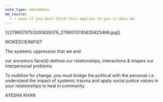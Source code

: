 ```yaml
---
note_type: metamedia
mm_source:
  - - even-if-you-dont-think-this-applies-to-you-it-does.md
---
```


![[2799070753200839379_2799070745835823466.jpg]]

WOKESCIEINIFIST

The systemic oppression that we and

our ancestors face(d) defines our
relationships, interactions & shapes
our interpersonal problems

To mobilize for change, you must
bridge the political with the
personal-i.e. understand the
impact of systemic trauma and
apply social justice values in your
relationships to heal in community

AYESHA KHAN

